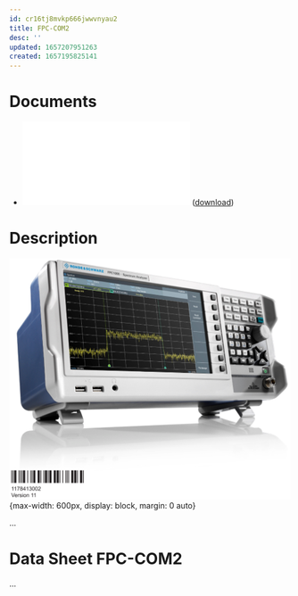 ```yaml
---
id: cr16tj8mvkp666jwwvnyau2
title: FPC-COM2
desc: ''
updated: 1657207951263
created: 1657195825141
---
```


# Documents

- ![FPC User Manual V11](/assets/FPC.UserManualV11.pdf) ([download](https://scdn.rohde-schwarz.com/ur/pws/dl_downloads/pdm/cl_manuals/user_manual/1178_4130_01/FPC_UserManual_en_11.pdf))

# Description

![](/assets/images/fpc.Pic.png){max-width: 600px, display: block, margin: 0 auto}

...

# Data Sheet FPC-COM2

...